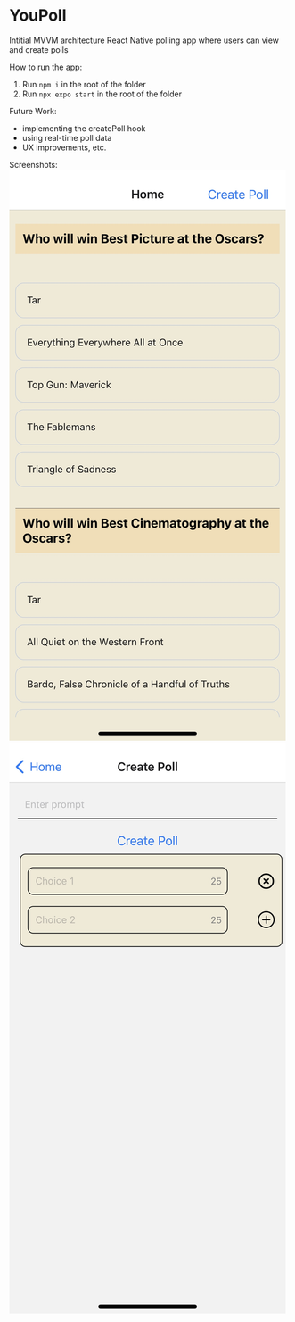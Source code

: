 # YouPoll
Intitial MVVM architecture React Native polling app where users can view and create polls

How to run the app:
1. Run ``npm i`` in the root of the folder
2. Run ``npx expo start`` in the root of the folder

Future Work:
- implementing the createPoll hook
- using real-time poll data
- UX improvements, etc.


Screenshots:
![Alt text](./IMG_4640.jpg "Home Feed")
![Alt text](./IMG_4641.jpg "Create Poll")
